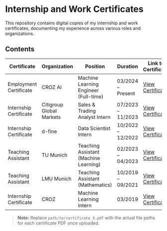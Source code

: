 # Internship and Work Certificates

This repository contains digital copies of my internship and work certificates, documenting my experience across various roles and organizations.

## Contents

| Certificate               | Organization                  | Position                               | Duration              | Link to Certificate |
|---------------------------|-------------------------------|----------------------------------------|------------------------|---------------------|
| Employment Certificate    | CROZ AI                       | Machine Learning Engineer (Full-time)  | 03/2024 – Present      | [View Certificate](path/to/certificate_croz_ai.pdf) |
| Internship Certificate    | Citigroup Global Markets      | Sales & Trading Analyst Intern         | 07/2023 – 11/2023     | [View Certificate](path/to/certificate_citi.pdf) |
| Internship Certificate    | d-fine                        | Data Scientist Intern                  | 10/2022 – 12/2022     | [View Certificate](path/to/certificate_dfine.pdf) |
| Teaching Assistant        | TU Munich                     | Teaching Assistant (Machine Learning)  | 02/2023 – 04/2023     | [View Certificate](path/to/certificate_tum.pdf) |
| Teaching Assistant        | LMU Munich                    | Teaching Assistant (Mathematics)       | 10/2019 – 09/2021     | [View Certificate](path/to/certificate_lmu.pdf) |
| Internship Certificate    | CROZ                          | Machine Learning Intern                | 03/2019               | [View Certificate](path/to/certificate_croz.pdf) |

> **Note:** Replace `path/to/certificate_X.pdf` with the actual file paths for each certificate PDF once uploaded.
